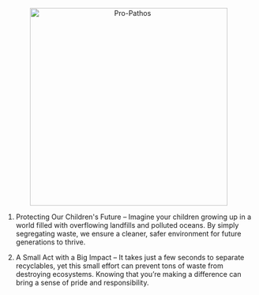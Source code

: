 <p align="center">
  <img src="https://github.com/user-attachments/assets/5c9dcd9a-66d1-4ad0-a148-aa583acd1b29" alt="Pro-Pathos" width="400"/>
</p>

1. Protecting Our Children's Future – Imagine your children growing up in a world filled with overflowing landfills and polluted oceans. By simply segregating waste, we ensure a cleaner, safer environment for future generations to thrive.

2. A Small Act with a Big Impact – It takes just a few seconds to separate recyclables, yet this small effort can prevent tons of waste from destroying ecosystems. Knowing that you’re making a difference can bring a sense of pride and responsibility.
